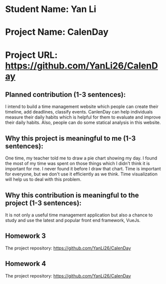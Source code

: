 
# Student Name: Yan Li
# Project Name: CalenDay
# Project URL: https://github.com/YanLi26/CalenDay

## Planned contribution (1-3 sentences):

I intend to build a time management website which people can create their timeline, add deadlines, classify events. CanlenDay can help individuals measure their daily habits which is helpful for them to evaluate and improve their daily habits. Also, people can do some statical analysis in this website.

## Why this project is meaningful to me (1-3 sentences):

One time, my teacher told me to draw a pie chart showing my day. I found the most of my time was spent on those things which I didn't think it is important for me. I never found it before I draw that chart. Time is important for everyone, but we don't use it efficiently as we think. Time visualization will help us to deal with this problem.

## Why this contribution is meaningful to the project (1-3 sentences):

It is not only a useful time management application but also a chance to study and use the latest and popular front end framework, VueJs.

## Homework 3

The project repository: https://github.com/YanLi26/CalenDay

## Homework 4

The project repository: https://github.com/YanLi26/CalenDay
